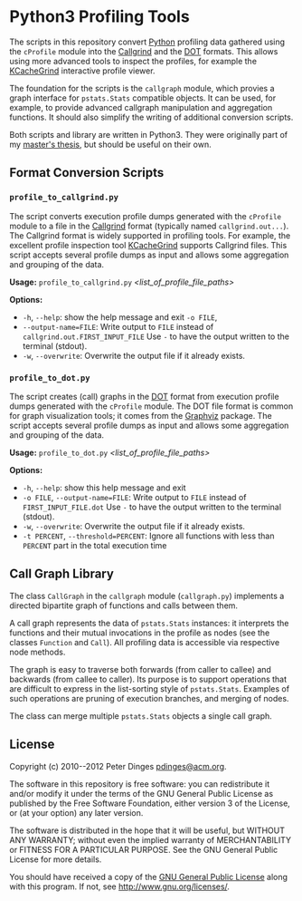 Python3 Profiling Tools
=======================

The scripts in this repository convert [Python][python] profiling data
gathered using the `cProfile` module into the [Callgrind][callgrind]
and the [DOT][dot] formats.  This allows using more advanced tools to
inspect the profiles, for example the [KCacheGrind][kcachegrind]
interactive profile viewer.

The foundation for the scripts is the `callgraph` module, which
provies a graph interface for `pstats.Stats` compatible objects.  It
can be used, for example, to provide advanced callgraph manipulation
and aggregation functions.  It should also simplify the writing of
additional conversion scripts.

Both scripts and library are written in Python3.  They were originally
part of my
[master's thesis](https://github.com/pdinges/python-schoof/blob/master/),
but should be useful on their own.


Format Conversion Scripts
-------------------------

### `profile_to_callgrind.py`

The script converts execution profile dumps generated with the
`cProfile` module to a file in the [Callgrind][callgrind] format
(typically named `callgrind.out...`).  The Callgrind format is widely
supported in profiling tools.  For example, the excellent profile
inspection tool [KCacheGrind][kcachegrind] supports Callgrind files.
This script accepts several profile dumps as input and allows some
aggregation and grouping of the data.

**Usage:** `profile_to_callgrind.py` *<list_of_profile_file_paths>*

**Options:**
 * `-h`, `--help`: show the help message and exit `-o FILE`,
 * `--output-name=FILE`: Write output to `FILE` instead of
   `callgrind.out.FIRST_INPUT_FILE` Use `-` to have the output written
   to the terminal (stdout).
 * `-w`, `--overwrite`: Overwrite the output file if it already
   exists.


### `profile_to_dot.py`

The script creates (call) graphs in the [DOT][dot] format from
execution profile dumps generated with the `cProfile` module.  The DOT
file format is common for graph visualization tools; it comes from the
[Graphviz][graphviz] package.  The script accepts several profile
dumps as input and allows some aggregation and grouping of the data.

**Usage:** `profile_to_dot.py` *<list_of_profile_file_paths>*

**Options:**
 * `-h`, `--help`:        show this help message and exit
 * `-o FILE`, `--output-name=FILE`: Write output to `FILE` instead of
   `FIRST_INPUT_FILE.dot` Use `-` to have the output written to the
   terminal (stdout).
 * `-w`, `--overwrite`: Overwrite the output file if it already
   exists.
 * `-t PERCENT`, `--threshold=PERCENT`: Ignore all functions with less
   than `PERCENT` part in the total execution time


Call Graph Library
------------------

The class `CallGraph` in the `callgraph` module (`callgraph.py`)
implements a directed bipartite graph of functions and calls between
them.
    
A call graph represents the data of `pstats.Stats` instances: it
interprets the functions and their mutual invocations in the profile
as nodes (see the classes `Function` and `Call`).  All profiling data
is accessible via respective node methods.
    
The graph is easy to traverse both forwards (from caller to callee)
and backwards (from callee to caller). Its purpose is to support
operations that are difficult to express in the list-sorting style of
`pstats.Stats`.  Examples of such operations are pruning of execution
branches, and merging of nodes.

The class can merge multiple `pstats.Stats` objects a single call
graph.

License
-------

Copyright (c) 2010--2012 Peter Dinges <pdinges@acm.org>.

The software in this repository is free software: you can redistribute
it and/or modify it under the terms of the GNU General Public License
as published by the Free Software Foundation, either version 3 of the
License, or (at your option) any later version.

The software is distributed in the hope that it will be useful, but
WITHOUT ANY WARRANTY; without even the implied warranty of
MERCHANTABILITY or FITNESS FOR A PARTICULAR PURPOSE.  See the GNU
General Public License for more details.

You should have received a copy of the
[GNU General Public License][gpl3] along with this program.  If not,
see <http://www.gnu.org/licenses/>.



[callgrind]: http://valgrind.org/info/tools.html "Callgrind is part of the Valgrind tool suite"
[dot]: http://en.wikipedia.org/wiki/DOT_language "DOT Graph Description Language"
[gpl3]: http://opensource.org/licenses/GPL-3.0 "GNU General Public License, version 3"
[graphviz]: http://www.graphviz.org/ "Graph Visualization Software"
[kcachegrind]: http://kcachegrind.sourceforge.net/html/Home.html "Interactive viewer for Callgrind files."
[python]: http://python.org "Python Programming Language"

